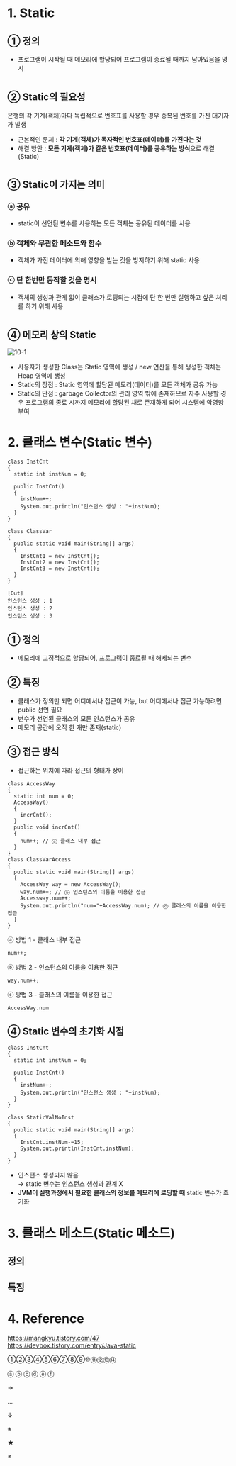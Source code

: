 # 1. Static  
## ① 정의
- 프로그램이 시작될 때 메모리에 할당되어 프로그램이 종료될 때까지 남아있음을 명시  
#
## ② Static의 필요성  
은행의 각 기계(객체)마다 독립적으로 번호표를 사용할 경우 중복된 번호를 가진 대기자가 발생  
- 근본적인 문제 : **각 기계(객체)가 독자적인 번호표(데이터)를 가진다는 것**  
- 해결 방안 : **모든 기계(객체)가 같은 번호표(데이터)를 공유하는 방식**으로 해결(Static)  
#
## ③ Static이 가지는 의미
### ⓐ 공유  
- static이 선언된 변수를 사용하는 모든 객체는 공유된 데이터를 사용  
### ⓑ 객체와 무관한 메소드와 함수  
- 객체가 가진 데이터에 의해 영향을 받는 것을 방지하기 위해 static 사용  
### ⓒ 단 한번만 동작할 것을 명시
- 객체의 생성과 관계 없이 클래스가 로딩되는 시점에 단 한 번만 실행하고 싶은 처리를 하기 위해 사용  
#
## ④ 메모리 상의 Static  
![10-1](https://user-images.githubusercontent.com/48504392/68106870-5320a800-ff26-11e9-8866-61b346feba5d.jpg)  
- 사용자가 생성한 Class는 Static 영역에 생성 / new 연산을 통해 생성한 객체는 Heap 영역에 생성  
- Static의 장점 : Static 영역에 할당된 메모리(데이터)를 모든 객체가 공유 가능
- Static의 단점 : garbage Collector의 관리 영역 밖에 존재하므로 자주 사용할 경우 프로그램의 종료 시까지 메모리에 할당된 채로 존재하게 되어 시스템에 악영향 부여  
#
# 2. 클래스 변수(Static 변수)
~~~
class InstCnt
{
  static int instNum = 0;
  
  public InstCnt()
  {
    instNum++;
    System.out.println("인스턴스 생성 : "+instNum);
  }
}

class ClassVar
{
  public static void main(String[] args)
  {
    InstCnt1 = new InstCnt();
    InstCnt2 = new InstCnt();
    InstCnt3 = new InstCnt();
  }
}
~~~  
~~~
[Out]
인스턴스 생성 : 1
인스턴스 생성 : 2
인스턴스 생성 : 3
~~~  
## ① 정의  
- 메모리에 고정적으로 할당되어, 프로그램이 종료될 때 해제되는 변수  
## ② 특징  
- 클래스가 정의만 되면 어디에서나 접근이 가능, but 어디에서나 접근 가능하려면 public 선언 필요  
- 변수가 선언된 클래스의 모든 인스턴스가 공유  
- 메모리 공간에 오직 한 개만 존재(static)  
## ③ 접근 방식  
- 접근하는 위치에 따라 접근의 형태가 상이  
~~~
class AccessWay
{
  static int num = 0;
  AccessWay()
  {
    incrCnt();
  }
  public void incrCnt() 
  {
    num++; // ⓐ 클래스 내부 접근
  }
}
class ClassVarAccess
{
  public static void main(String[] args)
  {
    AccessWay way = new AccessWay();
    way.num++; // ⓑ 인스턴스의 이름을 이용한 접근
    Accessway.num++;
    System.out.println("num="+AccessWay.num); // ⓒ 클래스의 이름을 이용한 접근 
  }
}
~~~  
ⓐ 방법 1 - 클래스 내부 접근  
~~~
num++;
~~~  
ⓑ 방법 2 - 인스턴스의 이름을 이용한 접근  
~~~
way.num++;
~~~  
ⓒ 방법 3 - 클래스의 이름을 이용한 접근  
~~~
AccessWay.num
~~~  
## ④ Static 변수의 초기화 시점
~~~
class InstCnt
{
  static int instNum = 0;
  
  public InstCnt()
  {
    instNum++;
    System.out.println("인스턴스 생성 : "+instNum);
  }
}

class StaticValNoInst
{
  public static void main(String[] args)
  {
    InstCnt.instNum-=15;
    System.out.println(InstCnt.instNum);
  }
}
~~~  
- 인스턴스 생성되지 않음  
→ static 변수는 인스턴스 생성과 관계 X
- **JVM이 실행과정에서 필요한 클래스의 정보를 메모리에 로딩할 때** static 변수가 초기화 
#
# 3. 클래스 메소드(Static 메소드)
## 정의  
## 특징  
# 4. Reference
https://mangkyu.tistory.com/47  
https://devbox.tistory.com/entry/Java-static  

①②③④⑤⑥⑦⑧⑨⑩⑪⑫⑬⑭

ⓐ 
ⓑ 
ⓒ 
ⓓ 
ⓔ 
ⓕ 

→

…

↓

※

★

≠
